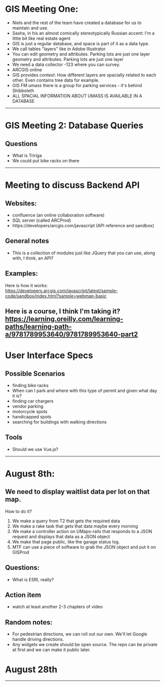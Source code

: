 # GIS Meeting One:
- Niels and the rest of the team have created a database for us to maintain and use.
- Sasha, in his an almost comically stereotypically Russian accent: I'm a little bit like real estate agent
- GIS is just a regular database, and space is part of it as a data type.
- We call tables "layers" like in Adobe Illustrator
- You can edit geometry and attributes. Parking lots are just one layer geometry and attributes. Parking lots are just one layer
- We need a data collector -123 where you can survey.
- ARCGIS online
- GIS provides _context_. How different layers are spacially related to each other.
Even contains tree data for example.
- GIS FM umass there is a group for parking services - it's behind Shibboleth 
- ALL SPACIAL INFORMATION ABOUT UMASS IS AVAILABLE IN A DATABASE
---
# GIS Meeting 2: Database Queries
## Questions
- What is Tririga
- We could put bike racks on there

---
# Meeting to discuss Backend API
## Websites:
- confluence (an online collaboration software)
- SQL server (called ARCProd)
- https://developers/arcgis.com/javascript (API reference and sandbox)

## General notes
- This is a collection of modules just like JQuery that you can use, along with, I think,
an API?

## Examples:
Here is how it works:
https://developers.arcgis.com/javascript/latest/sample-code/sandbox/index.html?sample=webmap-basic

Here is a course, I think I'm taking it?
https://learning.oreilly.com/learning-paths/learning-path-a/9781789953640/9781789953640-part2
---
# User Interface Specs
## Possible Scenarios
- finding bike racks
- When can I park and where with this type of permit and given what day it is?
- finding car chargers
- vendor parking
- motorcycle spots
- handicapped spots
- searching for buildings with walking directions
## Tools
- Should we use Vue.js?
---
# August 8th:
## We need to display waitlist data per lot on that map.
How to do it?
1. We make a query from T2 that gets the required data
1. We make a rake task that gets that data maybe every morning
1. We make a controller action on UMaps-rails that responds to a JSON
request and displays that data as a JSON object
1. We make that page public, like the garage status log.
1. MTF can use a piece of software to grab the JSON object and put it on GISProd

## Questions:
- What is ESRI, really?

## Action item
- watch at least another 2-3 chapters of video 

## Random notes:
- For pedestrian directions, we can roll out our own. We'll let Google handle driving directions.
- Any widgets we create should be open source. The repo can be private at first and we can make
it public later.

# August 28th
--------------
